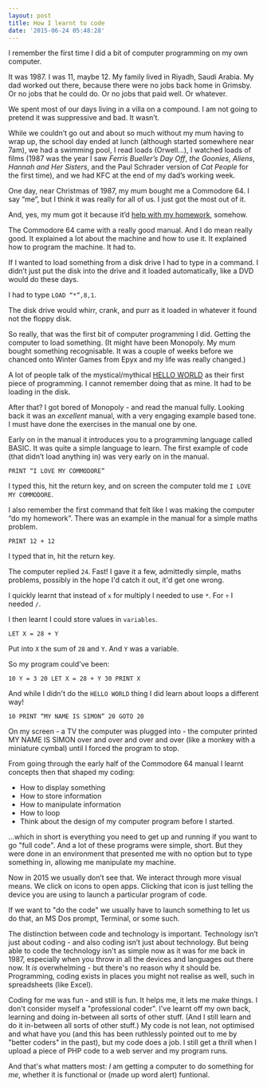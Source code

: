 ```yaml
---
layout: post
title: How I learnt to code
date: '2015-06-24 05:48:28'
---
```


I remember the first time I did a bit of computer programming on my own computer.

It was 1987. I was 11, maybe 12. My family lived in Riyadh, Saudi Arabia. My dad worked out there, because there were no jobs back home in Grimsby. Or no jobs that he could do. Or no jobs that paid well. Or whatever.

We spent most of our days living in a villa on a compound. I am not going to pretend it was suppressive and bad. It wasn’t.

While we couldn’t go out and about so much without my mum having to wrap up, the school day ended at lunch (although started somewhere near 7am), we had a swimming pool, I read loads (Orwell...), I watched loads of films (1987 was the year I saw *Ferris Bueller’s Day Off*, *the Goonies*, *Aliens*, *Hannah and Her Sisters*, and the Paul Schrader version of *Cat People* for the first time), and we had KFC at the end of my dad’s working week.

One day, near Christmas of 1987, my mum bought me a Commodore 64. I say “me”, but I think it was really for all of us. I just got the most out of it.

And, yes, my mum got it because it’d [help with my homework](http://www2.b3ta.com/heyhey16k/), somehow.

The Commodore 64 came with a really good manual. And I do mean really good. It explained a lot about the machine and how to use it. It explained how to program the machine. It had to.

If I wanted to load something from a disk drive I had to type in a command. I didn’t just put the disk into the drive and it loaded automatically, like a DVD would do these days.

I had to type `LOAD “*”,8,1`.

The disk drive would whirr, crank, and purr as it loaded in whatever it found not the floppy disk.

So really, that was the first bit of computer programming I did. Getting the computer to load something. (It might have been Monopoly. My mum bought something recognisable. It was a couple of weeks before we chanced onto Winter Games from Epyx and my life was really changed.)

A lot of people talk of the mystical/mythical [HELLO WORLD](https://en.wikipedia.org/wiki/%22Hello,_World!%22_program) as their first piece of programming. I cannot remember doing that as mine. It had to be loading in the disk.

After that? I got bored of Monopoly - and read the manual fully. Looking back it was an *excellent* manual, with a very engaging example based tone. I must have done the exercises in the manual one by one.

Early on in the manual it introduces you to a programming language called BASIC. It was quite a simple language to learn. The first example of code (that didn’t load anything in) was very early on in the manual.

`PRINT “I LOVE MY COMMODORE”`

I typed this, hit the return key, and on screen the computer told me `I LOVE MY COMMODORE`.

I also remember the first command that felt like I was making the computer “do my homework”. There was an example in the manual for a simple maths problem.

`PRINT 12 + 12`

I typed that in, hit the return key.

The computer replied `24`. Fast! I gave it a few, admittedly simple, maths problems, possibly in the hope I'd catch it out, it'd get one wrong.

I quickly learnt that instead of `x` for multiply I needed to use `*`.  For `÷` I needed `/`. 

I then learnt I could store values in `variables`.

`LET X = 28 + Y`

Put into `X` the sum of `28` and `Y`. And `Y` was a variable.

So my program could've been:

`10 Y = 3
20 LET X = 28 + Y
30 PRINT X`

And while I didn't do the `HELLO WORLD` thing I did learn about loops a different way!

`10 PRINT “MY NAME IS SIMON”
20 GOTO 20`

On my screen - a TV the computer was plugged into - the computer printed MY NAME IS SIMON over and over and over and over (like a monkey with a miniature cymbal) until I forced the program to stop.

From going through the early half of the Commodore 64 manual I learnt concepts then that shaped my coding:

* How to display something
* How to store information
* How to manipulate information
* How to loop
* Think about the design of my computer program before I started.

...which in short is everything you need to get up and running if you want to go "full code". And a lot of these programs were simple, short. But they were done in an environment that presented me with no option but to type something in, allowing me manipulate my machine.

Now in 2015 we usually don’t see that. We interact through more visual means. We click on icons to open apps. Clicking that icon is just telling the device you are using to launch a particular program of code.

If we want to "do the code" we usually have to launch something to let us do that, an MS Dos prompt, Terminal, or some such.

The distinction between code and technology is important. Technology isn’t just about coding - and also coding isn’t just about technology. But being able to code the technology isn't as simple now as it was for me back in 1987, especially when you throw in all the devices and languages out there now. It *is* overwhelming - but there's no reason why it should be. Programming, coding exists in places you might not realise as well, such in spreadsheets (like Excel).

Coding for me was fun - and still is fun. It helps me, it lets me make things. I don't consider myself a "professional coder". I've learnt off my own back, learning and doing in-between all sorts of other stuff. (And I still learn and do it in-between all sorts of other stuff.) My code is not lean, not optimised and what have you (and this has been ruthlessly pointed out to me by "better coders" in the past), but my code does a job. I still get a thrill when I upload a piece of PHP code to a web server and my program runs.

And that's what matters most: *I* am getting a computer to do something for *me*, whether it is functional or (made up word alert) funtional.